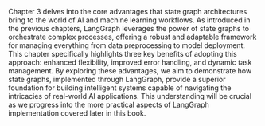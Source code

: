 Chapter 3 delves into the core advantages that state graph architectures bring to the world of AI and machine learning workflows. As introduced in the previous chapters, LangGraph leverages the power of state graphs to orchestrate complex processes, offering a robust and adaptable framework for managing everything from data preprocessing to model deployment.  This chapter specifically highlights three key benefits of adopting this approach: enhanced flexibility, improved error handling, and dynamic task management. By exploring these advantages, we aim to demonstrate how state graphs, implemented through LangGraph, provide a superior foundation for building intelligent systems capable of navigating the intricacies of real-world AI applications.  This understanding will be crucial as we progress into the more practical aspects of LangGraph implementation covered later in this book.
